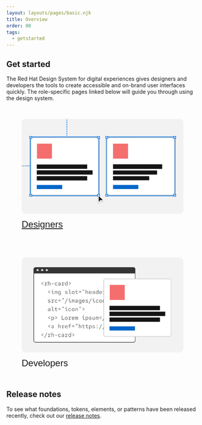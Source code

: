 ```yaml
---
layout: layouts/pages/basic.njk
title: Overview
order: 00
tags:
  - getstarted
---
```


<style>
  #get-started-nav {
    display: grid;
    grid-template-columns: 1fr;
    gap: var(--rh-space-2xl, 32px);
    margin-block-start: var(--rh-space-2xl, 32px);
  }

  #get-started-nav figcaption {
    font-family: var(--rh-font-family-heading, RedHatDisplay, 'Red Hat Display', 'Noto Sans Arabic', 'Noto Sans Hebrew', 'Noto Sans JP', 'Noto Sans KR', 'Noto Sans Malayalam', 'Noto Sans SC', 'Noto Sans TC', 'Noto Sans Thai', Helvetica, Arial, sans-serif);
    font-size: var(--rh-font-size-heading-sm, 1.5rem);
  }

  @container container (min-width: 567px) {
    #get-started-nav {
      grid-template-columns: 1fr 1fr;
    }
  }

</style>

## Get started

The Red Hat Design System for digital experiences gives designers and developers the tools to create accessible and on-brand user interfaces quickly. The role-specific pages linked below will guide you through using the design system.

<nav id="get-started-nav" aria-label="Get Started">
  <a href="/get-started/designers">
    <figure>
      <uxdot-example>
        <img alt="Row of two cards being resized with a mouse pointer" src="/assets/get-started/designers.png">
      </uxdot-example>
      <figcaption>Designers</figcaption>
    </figure>
  </a>
  <figure>
    <uxdot-example>
      <img alt="Card overlapping code editor user interface" src="/assets/get-started/developers.png">
    </uxdot-example>
    <figcaption>Developers</figcaption>
  </figure>
</nav>

<uxdot-feedback>
  <h2>Release notes</h2>
  <p>To see what foundations, tokens, elements, or patterns have been released recently, check out our <a href="/release-notes">release notes</a>.</p>
</uxdot-feedback>
